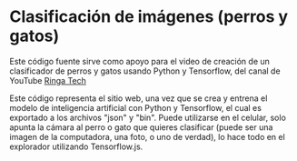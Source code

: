 # Clasificación de imágenes (perros y gatos)

Este código fuente sirve como apoyo para el video de creación de un clasificador de perros y gatos usando Python y Tensorflow, del canal de YouTube [Ringa Tech](https://youtube.com/RingaTech)

Este código representa el sitio web, una vez que se crea y entrena el modelo de inteligencia artificial con Python y Tensorflow, el cual es exportado a los archivos "json" y "bin".
Puede utilizarse en el celular, solo apunta la cámara al perro o gato que quieres clasificar (puede ser una imagen de la computadora, una foto, o uno de verdad), lo hace todo en el explorador utilizando Tensorflow.js.
